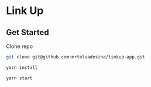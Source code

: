 # Link Up

## Get Started

Clone repo

```bash
git clone git@github.com:mrtoluadesina/linkup-app.git

yarn install

yarn start
```
